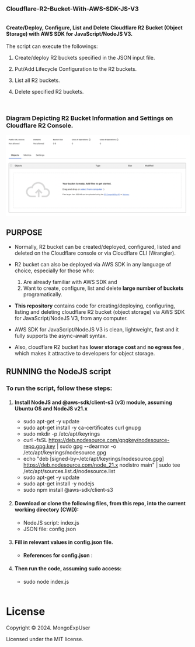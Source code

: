 ### Cloudflare-R2-Bucket-With-AWS-SDK-JS-V3

<br>
<strong>
Create/Deploy, Configure, List and Delete Cloudflare R2 Bucket (Object Storage) with AWS SDK for JavaScript/NodeJS V3.
</strong>
<br><br>
The  script can execute the followings:

  1) Create/deploy R2 buckets specified in the JSON input file.
  
  2) Put/Add Lifecycle Configuration to the R2 buckets.
  
  3) List all R2 buckets.

  4) Delete specified R2 buckets.

<br>

### Diagram Depicting R2 Bucket Information and Settings on Cloudflare R2 Console.
![Image description](https://github.com/MongoExpUser/Cloudflare-R2-Bucket-With-AWS-SDK-JS-V3/blob/main/clf-r2.png)

## PURPOSE

* Normally, R2 bucket can be created/deployed, configured, listed and deleted on the Cloudflare console or via Cloudflare CLI (Wrangler). <br>
    
* R2 bucket can also be deployed via AWS SDK in any language of choice, especially for those who: <br>
  1) Are already familiar with AWS SDK and <br>
  2) Want to create, configure, list and delete <strong>large number of buckets </strong> programatically.<br>
    
* <strong>This repository</strong> contains code for creating/deploying, configuring, listing and deleting cloudflare R2 bucket (object storage) via AWS SDK for JavaScript/NodeJS V3, from any computer. <br>
    
* AWS SDK for JavaScript/NodeJS V3 is clean, lightweight, fast and it fully supports the async-await syntax. <br>

* Also, cloudflare R2 bucket has <strong>lower storage cost </strong> and <strong> no egress fee </strong>, which makes it attractive to developers for object storage.
    
    
## RUNNING the NodeJS script

### To run the script, follow these steps:

1) #### Install NodeJS and @aws-sdk/client-s3 (v3) module, assuming Ubuntu OS and NodeJS v21.x
    * sudo apt-get -y update <br>
    * sudo apt-get install -y ca-certificates curl gnupg <br>
    * sudo mkdir -p /etc/apt/keyrings <br>
    * curl -fsSL https://deb.nodesource.com/gpgkey/nodesource-repo.gpg.key | sudo gpg --dearmor -o /etc/apt/keyrings/nodesource.gpg <br>
    * echo "deb [signed-by=/etc/apt/keyrings/nodesource.gpg] https://deb.nodesource.com/node_21.x nodistro main" | sudo tee /etc/apt/sources.list.d/nodesource.list <br>
    * sudo apt-get -y update <br>
    * sudo apt-get install -y nodejs <br>
    * sudo npm install @aws-sdk/client-s3
    
2) #### Download or clone the following files, from this repo, into the current working directory (CWD): <br>
   * NodeJS script:  index.js <br>
   * JSON file: config.json <br>

3) #### Fill in relevant values in config.json file.<br>
   * <strong>References for config.json </strong>:

4) #### Then run the code, assuming sudo access: <br>
   * sudo node index.js <br><br>


# License

Copyright © 2024. MongoExpUser

Licensed under the MIT license.
   
